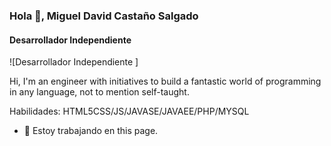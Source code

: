 ### Hola 👋, Miguel David Castaño Salgado
#### Desarrollador Independiente 
![Desarrollador Independiente ]

Hi, I'm an engineer with initiatives to build a fantastic world of programming in any language, not to mention self-taught.

Habilidades: HTML5CSS/JS/JAVASE/JAVAEE/PHP/MYSQL

- 🔭 Estoy trabajando en this page. 





